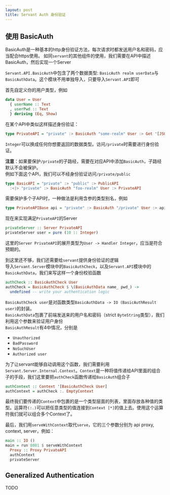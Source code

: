 ```yaml
---
layout: post
title: Servant Auth 身份验证
---
```


## 使用 BasicAuth
BasicAuth是一种基本的http身份验证方法，每次请求时都发送用户名和密码，应当配合https使用。
如同`servant`的其他组件的使用，我们需要在API中描述BasicAuth，然后实现一个Server

`Servant.API.BasicAuth`中包含了两个数据类型: `BasicAuth realm userData`与`BasicAuthData`。这个模块不用单独导入，只要导入`Servant.API`即可

首先自定义你的用户类型，例如
```haskell
data User = User
  { userName :: Text
  , userPwd :: Text
  } deriving (Eq, Show)
```
在某个API中类似这样描述身份验证：
```haskell
type PrivateAPI = "private" :> BasicAuth "some-realm" User :> Get '[JSON] Integer
```
`Integer`可以换成任何你想要返回的数据类型。访问`/private`时需要进行身份验证。

**注意**：如果要保护`/private`的子路经，需要在对应API中添加`BasicAuth`，子路经默认不会被保护。  
例如下面这个API，我们可以不经身份验证访问`/private/public`
```haskell
type BasicAPI = "private" :> "public" :> PublicAPI
  :<|> "private" :> BasicAuth "foo-realm" User :> PrivateAPI
```
需要保护多个子API时，一种做法是利用含参的类型别名，例如
```haskell
type PrivateAPIBase api = "private" :> BasicAuth "/private" User :> api
```

现在来实现满足`PrivateAPI`的Server
```haskell
privateServer :: Server PrivateAPI
privateServer user = pure (10 :: Integer)
```
这里的`Server PrivateAPI`的展开类型为`User -> Handler Integer`，应当是符合预期的。

到这里还不够，我们还需要给`servant`提供身份验证的逻辑  
导入`Servant.Server`模块中的`BasicAuthCheck`，以及`Servant.API`模块中的`BasicAuthData`，我们来写这样一个身份校验函数
```haskell
authCheck :: BasicAuthCheck User
authCheck = BasicAuthCheck $ \(BasicAuthData name_ pwd_) ->
  undefined -- write your authentication logic
```
`BasicAuthCheck user`是对函数类型`BasicAuthData -> IO (BasicAuthResult user)`的封装。  
`BasicAuthData`包裹了前端发送来的用户名和密码（strict `ByteString`类型），我们利用这个参数来验证用户身份  
`BasicAuthResult`有4中情况，分别是
+ `Unauthorized`
+ `BadPassword`
+ `NoSuchUser`
+ `Authorized user`

为了让servant能够自动调用这个函数，我们需要利用`Servant.Server.Internal.Context`。`Context`是一种将值传递给API里面的组合子的手段，我们这里要把`authCheck`函数传递给`BasicAuth`组合子
```haskell
authContext :: Context '[BasicAuthCheck User]
authContext = authCheck :. EmptyContext
```
最终我们要传递的`Context`中包裹的是一个类型层面的列表，里面存放各种值的类型。运算符`(:.)`可以把任意类型的值连接到`Context [*]`的值上去。使用这个运算符我们就可以组合多个Context了。

最后，我们用`serveWithContext`取代`serve`，它的三个参数分别为 api proxy, context, server，例如：
```haskell
main :: IO ()
main = run 8081 $ serveWithContext
  Proxy :: Proxy PrivateAPI
  authContext
  privateServer
```

## Generalized Authentication
TODO
